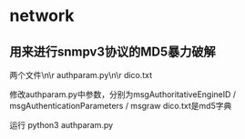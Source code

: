 # network
用来进行snmpv3协议的MD5暴力破解
-------------------
两个文件\n\r
authparam.py\n\r
dico.txt

修改authparam.py中参数，分别为msgAuthoritativeEngineID / msgAuthenticationParameters / msgraw
dico.txt是md5字典


运行
python3 authparam.py
